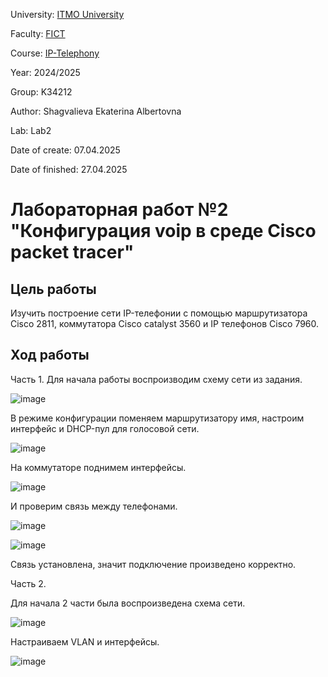 University: [ITMO University](https://itmo.ru/ru/)

Faculty: [FICT](https://fict.itmo.ru)

Course: [IP-Telephony](https://itmo-ict-faculty.github.io/ip-telephony/)

Year: 2024/2025

Group: K34212

Author: Shagvalieva Ekaterina Albertovna

Lab: Lab2

Date of create: 07.04.2025

Date of finished: 27.04.2025

# Лабораторная работ №2 "Конфигурация voip в среде Сisco packet tracer"

## Цель работы

Изучить построение сети IP-телефонии с помощью маршрутизатора Cisco 2811, коммутатора Cisco catalyst 3560 и IP телефонов Cisco 7960.

## Ход работы

Часть 1.
Для начала работы воспроизводим схему сети из задания.

![image](https://github.com/user-attachments/assets/7111f8c8-5d8e-4212-8de6-39060b10693f)

В режиме конфигурации поменяем маршрутизатору имя, настроим интерфейс и DHCP-пул для голосовой сети.

![image](https://github.com/user-attachments/assets/09d21ff3-8b1f-416c-9bd2-e0a2b43fea57)

На коммутаторе поднимем интерфейсы.

![image](https://github.com/user-attachments/assets/e7c88b1b-4d62-478a-a65e-11271625cd00)

И проверим связь между телефонами.

![image](https://github.com/user-attachments/assets/91cfbcf2-4500-4fd6-84dd-c9d0487f3fe9)

![image](https://github.com/user-attachments/assets/8887a8c6-6c5c-4d81-b328-bf30d29391b6)

Связь установлена, значит подключение произведено корректно.

Часть 2.

Для начала 2 части была воспроизведена схема сети.

![image](https://github.com/user-attachments/assets/e73839c7-99d3-4b5b-b943-a955f448a61b)

Настраиваем VLAN и интерфейсы.

![image](https://github.com/user-attachments/assets/1c9d6a63-d9ec-4cba-9d57-a6eb694693aa)
